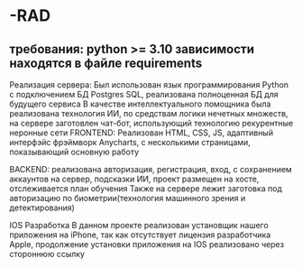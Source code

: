 # -RAD
требования:
python >= 3.10
зависимости находятся в файле requirements
-----------------
Реализация сервера:
Был использован язык программирования Python с подключением БД Postgres SQL, реализована полноценная БД для будущего сервиса
В качестве интеллектуального помощника была реализована технология ИИ, по средствам логики нечетных множеств, на сервере заготовлен чат-бот, использующий технологию рекурентные неронные сети
FRONTEND:
Реализован HTML, CSS, JS, адаптивный интерфэйс фрэймворк Anycharts, с несколькими страницами, показывающий основную работу

BACKEND: реализована авторизация, регистрация, вход, с сохранением аккаунтов на сервер, подсказки ИИ, проект размещен на хосте, отслеживается план обучения
Также на сервере лежит заготовка под авторизацию по биометрии(технология машинного зрения и детектирования) 

IOS Разработка
В данном проекте реализован установщик нашего приложения на iPhone, так как отсутствует лицензия разработчика Apple, продолжение установки приложения на IOS реализовано через стороннюю ссылку
